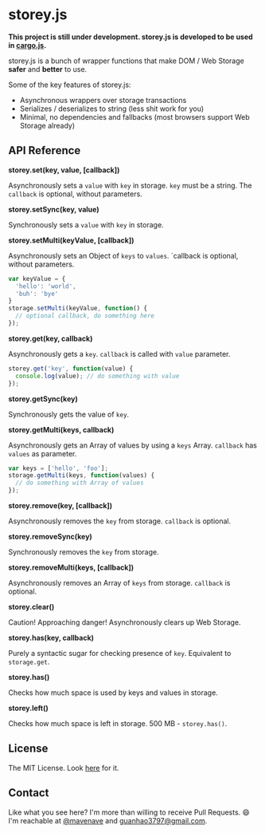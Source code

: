 storey.js
=========

**This project is still under development. storey.js is developed to be used in [cargo.js](https://github.com/mavenave/storey.js).**

storey.js is a bunch of wrapper functions that make DOM / Web Storage **safer** and **better** to use.

Some of the key features of storey.js:
 - Asynchronous wrappers over storage transactions
 - Serializes / deserializes to string (less shit work for you)
 - Minimal, no dependencies and fallbacks (most browsers support Web Storage already)

API Reference
-------------

**storey.set(key, value, [callback])**

Asynchronously sets a `value` with `key` in storage. `key` must be a string.
The `callback` is optional, without parameters.

**storey.setSync(key, value)**

Synchronously sets a `value` with `key` in storage.

**storey.setMulti(keyValue, [callback])**

Asynchronously sets an Object of `keys` to `values`.
`callback is optional, without parameters.

```javascript
var keyValue = {
  'hello': 'world',
  'buh': 'bye'
}
storage.setMulti(keyValue, function() {
  // optional callback, do something here
});
```

**storey.get(key, callback)**

Asynchronously gets a `key`. `callback` is called with `value` parameter.
```javascript
storey.get('key', function(value) {
  console.log(value); // do something with value
});
```

**storey.getSync(key)**

Synchronously gets the value of `key`.

**storey.getMulti(keys, callback)**

Asynchronously gets an Array of values by using a `keys` Array.
`callback` has `values` as parameter.

```javascript
var keys = ['hello', 'foo'];
storage.getMulti(keys, function(values) {
  // do something with Array of values
});
```

**storey.remove(key, [callback])**

Asynchronously removes the `key` from storage. `callback` is optional.

**storey.removeSync(key)**

Synchronously removes the `key` from storage.

**storey.removeMulti(keys, [callback])**

Asynchronously removes an Array of `keys` from storage. `callback` is optional.

**storey.clear()**

Caution! Approaching danger! Asynchronously clears up Web Storage.

**storey.has(key, callback)**

Purely a syntactic sugar for checking presence of `key`. Equivalent to `storage.get`.

**storey.has()**

Checks how much space is used by keys and values in storage.

**storey.left()**

Checks how much space is left in storage. 500 MB - `storey.has()`.

License
-------
The MIT License. Look [here](https://github.com/mavenave/storey.js/blob/master/README.md) for it.

Contact
-------
Like what you see here? I'm more than willing to receive Pull Requests. :smile: I'm reachable at [@mavenave](https://twitter.com/mavenave) and guanhao3797@gmail.com.
